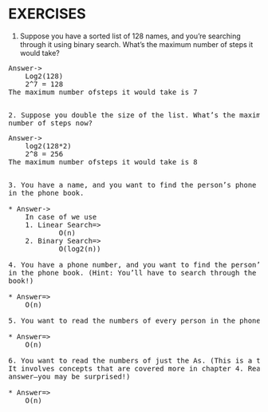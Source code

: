 # EXERCISES
1. Suppose you have a sorted list of 128 names, and you’re searching
through it using binary search. What’s the maximum number of
steps it would take?

<pre>
Answer->
	Log2(128)
	2^7 = 128	
The maximum number ofsteps it would take is 7
<pre>

2. Suppose you double the size of the list. What’s the maximum
number of steps now?
<pre>
Answer->
	log2(128*2)
	2^8 = 256
The maximum number ofsteps it would take is 8
<pre>

3. You have a name, and you want to find the person’s phone number
in the phone book. 

* Answer->
	In case of we use 
	1. Linear Search=>
			O(n)
	2. Binary Search=>    
			O(log2(n))

4. You have a phone number, and you want to find the person’s name
in the phone book. (Hint: You’ll have to search through the whole
book!)

* Answer=>
	O(n)
	
5. You want to read the numbers of every person in the phone book.

* Answer=>
	O(n)

6. You want to read the numbers of just the As. (This is a tricky one!
It involves concepts that are covered more in chapter 4. Read the
answer—you may be surprised!)

* Answer=>
	O(n)
